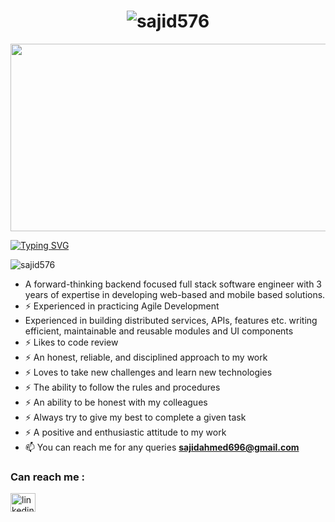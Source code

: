 <div align="center">
<h1 href="https://git.io/typing-svg"><img src="https://readme-typing-svg.herokuapp.com?font=Fira+Code&pause=1000&color=C5ADADAC&center=true&random=false&width=435&lines=Hi+%F0%9F%91%8B%2C+I'm+Abu+Syeed+Sajid+Ahmed" alt="sajid576" /></h1>
</div>
<div align="center">
  <img src="https://media.giphy.com/media/dWesBcTLavkZuG35MI/giphy.gif" width="600" height="300"/>
</div>

[![Typing SVG](https://readme-typing-svg.demolab.com?font=Fira+Code&weight=200&size=18&duration=4500&pause=2000&color=AE4E27FF&vCenter=true&multiline=true&width=600&height=60&lines=A+Full+Stack+Software+Engineer,+AI+and+Cyber+Security+Enthusiast+)](https://git.io/typing-svg)

<p align="left"> <img src="https://komarev.com/ghpvc/?username=sajid576&label=Profile%20views&color=0e75b6&style=flat" alt="sajid576" /> </p>

- A forward-thinking backend focused full stack software engineer with 3 years of expertise in developing web-based and mobile based solutions.
- ⚡ Experienced in practicing Agile Development
- Experienced in building distributed services, APIs, features etc. writing efficient, maintainable and reusable modules and UI components
- ⚡ Likes to code review
- ⚡ An honest, reliable, and disciplined approach to my work
- ⚡ Loves to take new challenges and learn new technologies
- ⚡ The ability to follow the rules and procedures
- ⚡ An ability to be honest with my colleagues 
- ⚡ Always try to give my best to complete a given task
- ⚡ A positive and enthusiastic attitude to my work
- 📫 You can reach me for any queries **sajidahmed696@gmail.com**

  
### Can reach me :

<p align="left">
<a href="https://www.linkedin.com/in/abu-syeed-sajid-ahmed-82b340103/" target="blank"><img align="center" src="https://raw.githubusercontent.com/rahuldkjain/github-profile-readme-generator/master/src/images/icons/Social/linked-in-alt.svg" alt="linkedin" height="30" width="40" /></a>

</p>

     
<!-- <h2 align="left">Languages and Tools:</h2>






